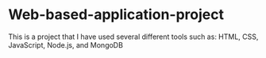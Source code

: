 # Web-based-application-project
This is a project that I have used several different tools such as: HTML, CSS, JavaScript, Node.js, and MongoDB

